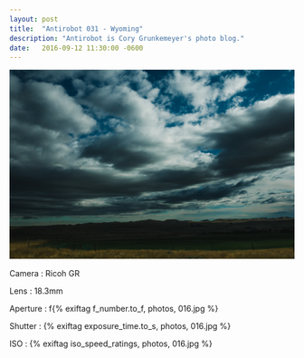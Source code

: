 ```yaml
---
layout: post
title:  "Antirobot 031 - Wyoming"
description: "Antirobot is Cory Grunkemeyer's photo blog."
date:   2016-09-12 11:30:00 -0600
---
```


![031 - Wyoming](/photos/031.jpg)

Camera
: Ricoh GR

Lens
: 18.3mm

Aperture
: f{% exiftag f_number.to_f, photos, 016.jpg %}

Shutter
: {% exiftag exposure_time.to_s, photos, 016.jpg %}

ISO
: {% exiftag iso_speed_ratings, photos, 016.jpg %}
